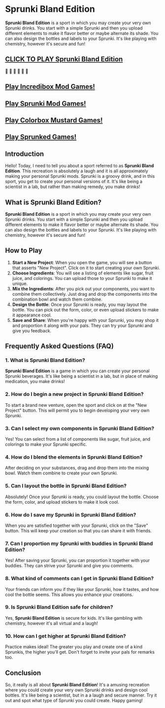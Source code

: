 # Sprunki Bland Edition

**Sprunki Bland Edition** is a sport in which you may create your very own Sprunki drinks. You start with a simple Sprunki and then you upload different elements to make it flavor better or maybe alternate its shade. You can also design the bottles and labels to your Sprunki. It's like playing with chemistry, however it's secure and fun!


## [CLICK TO PLAY Sprunki Bland Edition](https://incrediboxsprunki.online/sprunki/sprunki-bland-edition)

🌺 🌺 🌺 🌺 🌺 🌺 

## [Play Incredibox Mod Games!](https://incrediboxsprunki.online/category/incredibox)

## [Play Sprunki Mod Games!](https://incrediboxsprunki.online/category/sprunki)

## [Play Colorbox Mustard Games!](https://colorboxmustard.online/)

## [Play Sprunked Games!](https://sprunkedgame.online/)

## Introduction

Hello! Today, I need to tell you about a sport referred to as **Sprunki Bland Edition**. This recreation is absolutely a laugh and it is all approximately making your personal Sprunki mods. Sprunki is a groovy drink, and in this sport, you get to create your personal versions of it. It's like being a scientist in a lab, but rather than making remedy, you make drinks!

## What is Sprunki Bland Edition?

**Sprunki Bland Edition** is a sport in which you may create your very own Sprunki drinks. You start with a simple Sprunki and then you upload different elements to make it flavor better or maybe alternate its shade. You can also design the bottles and labels to your Sprunki. It's like playing with chemistry, however it's secure and fun!

## How to Play

1. **Start a New Project**: When you open the game, you will see a button that asserts "New Project". Click on it to start creating your own Sprunki.
2. **Choose Ingredients**: You will see a listing of elements like sugar, fruit juice, and colorings. You can upload those to your Sprunki to make it unique.
3. **Mix the Ingredients**: After you pick out your components, you want to combine them collectively. Just drag and drop the components into the combination bowl and watch them combine.
4. **Design the Bottle**: Once your Sprunki is ready, you may layout the bottle. You can pick out the form, color, or even upload stickers to make it appearance cool.
5. **Save and Share**: When you're happy with your Sprunki, you may shop it and proportion it along with your pals. They can try your Sprunki and give you feedback.

## Frequently Asked Questions (FAQ)

### 1. What is Sprunki Bland Edition?

**Sprunki Bland Edition** is a game in which you can create your personal Sprunki beverages. It's like being a scientist in a lab, but in place of making medication, you make drinks!

### 2. How do I begin a new project in Sprunki Bland Edition?

To start a brand new venture, open the sport and click on at the "New Project" button. This will permit you to begin developing your very own Sprunki.

### 3. Can I select my own components in Sprunki Bland Edition?

Yes! You can select from a list of components like sugar, fruit juice, and colorings to make your Sprunki specific.

### 4. How do I blend the elements in Sprunki Bland Edition?

After deciding on your substances, drag and drop them into the mixing bowl. Watch them combine to create your own Sprunki.

### 5. Can I layout the bottle in Sprunki Bland Edition?

Absolutely! Once your Sprunki is ready, you could layout the bottle. Choose the form, color, and upload stickers to make it look cool.

### 6. How do I save my Sprunki in Sprunki Bland Edition?

When you are satisfied together with your Sprunki, click on the "Save" button. This will keep your creation so that you can share it with friends.

### 7. Can I proportion my Sprunki with buddies in Sprunki Bland Edition?

Yes! After saving your Sprunki, you can proportion it together with your buddies. They can strive your Sprunki and give you comments.

### 8. What kind of comments can I get in Sprunki Bland Edition?

Your friends can inform you if they like your Sprunki, how it tastes, and how cool the bottle seems. This allows you enhance your creations.

### 9. Is Sprunki Bland Edition safe for children?

Yes, **Sprunki Bland Edition** is secure for kids. It's like gambling with chemistry, however it's all virtual and a laugh!

### 10. How can I get higher at Sprunki Bland Edition?

Practice makes ideal! The greater you play and create one of a kind Sprunkis, the higher you'll get. Don't forget to invite your pals for remarks too.

## Conclusion

So, it really is all about **Sprunki Bland Edition**! It's a amusing recreation where you could create your very own Sprunki drinks and design cool bottles. It's like being a scientist, but in a a laugh and secure manner. Try it out and spot what type of Sprunki you could create. Happy gaming!

